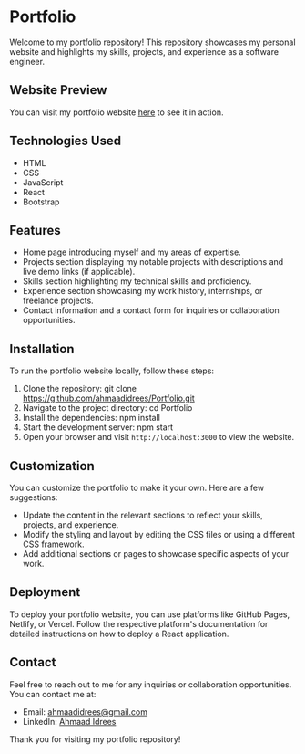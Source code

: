 # Portfolio

Welcome to my portfolio repository! This repository showcases my personal website and highlights my skills, projects, and experience as a software engineer.

## Website Preview

You can visit my portfolio website [here](https://ahmaadidrees.com) to see it in action.

## Technologies Used

- HTML
- CSS
- JavaScript
- React
- Bootstrap

## Features

- Home page introducing myself and my areas of expertise.
- Projects section displaying my notable projects with descriptions and live demo links (if applicable).
- Skills section highlighting my technical skills and proficiency.
- Experience section showcasing my work history, internships, or freelance projects.
- Contact information and a contact form for inquiries or collaboration opportunities.

## Installation

To run the portfolio website locally, follow these steps:

1. Clone the repository: git clone https://github.com/ahmaadidrees/Portfolio.git
2. Navigate to the project directory: cd Portfolio
3. Install the dependencies: npm install
4. Start the development server: npm start
5. Open your browser and visit `http://localhost:3000` to view the website.

## Customization

You can customize the portfolio to make it your own. Here are a few suggestions:

- Update the content in the relevant sections to reflect your skills, projects, and experience.
- Modify the styling and layout by editing the CSS files or using a different CSS framework.
- Add additional sections or pages to showcase specific aspects of your work.

## Deployment

To deploy your portfolio website, you can use platforms like GitHub Pages, Netlify, or Vercel. Follow the respective platform's documentation for detailed instructions on how to deploy a React application.


## Contact

Feel free to reach out to me for any inquiries or collaboration opportunities. You can contact me at:

- Email: [ahmaadidrees@gmail.com](mailto:ahmaadidrees@gmail.com)
- LinkedIn: [Ahmaad Idrees](https://linkedin.com/in/ahmaad-idrees)

Thank you for visiting my portfolio repository!










